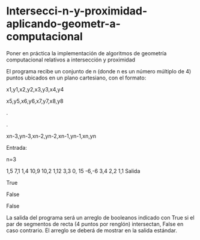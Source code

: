 # Intersecci-n-y-proximidad-aplicando-geometr-a-computacional
Poner en práctica la implementación de algoritmos de geometría computacional relativos a intersección y proximidad

El programa recibe un conjunto de n (donde n es un número múltiplo de 4) puntos ubicados en un plano cartesiano, con el formato:

x1,y1,x2,y2,x3,y3,x4,y4

x5,y5,x6,y6,x7,y7,x8,y8

.

.

xn-3,yn-3,xn-2,yn-2,xn-1,yn-1,xn,yn

Entrada:

n=3

1,5 7,1 1,4 10,9
10,2 1,12 3,3 0, 15
-6,-6 3,4 2,2 1,1
Salida

True

False

False

La salida del programa será un arreglo de booleanos indicado con True si el par de segmentos de recta (4 puntos por renglón) intersectan, False en caso contrario. El arreglo se deberá de mostrar en la salida estándar.


